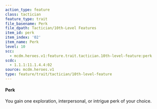 ```yaml
---
action_type: feature
class: tactician
feature_type: trait
file_basename: Perk
file_dpath: Tactician/10th-Level Features
item_id: perk
item_index: '02'
item_name: Perk
level: 10
scc:
  - mcdm.heroes.v1:feature.trait.tactician.10th-level-feature:perk
scdc:
  - 1.1.1:11.1.4.4:02
source: mcdm.heroes.v1
type: feature/trait/tactician/10th-level-feature
---
```


#### Perk

You gain one exploration, interpersonal, or intrigue perk of your choice.
